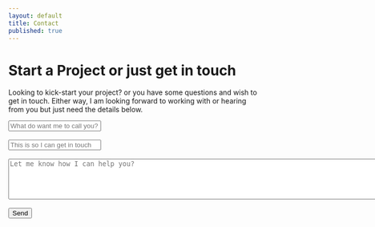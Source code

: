```yaml
---
layout: default
title: Contact
published: true
---
```


# Start a Project or just get in touch

Looking to kick-start your project? or you have some questions and wish to get in touch. Either way, I am looking forward to working with or hearing from you but just need the details below.

<form method="POST" action="http://www.formingo.co/submit/7f4bcacb-0020-4b2e-a97d-5210668088af">
  <div><input type="text" name="name" placeholder="What do want me to call you?" cols="100"></div><br>
  <div><input type="email" name="__replyto" placeholder="This is so I can get in touch" cols="100"></div><br>
  <div><textarea name="message" placeholder="Let me know how I can help you?" rows="5" cols="100"></textarea></div><br>
  <div><button type="submit">Send</button></div>
  <input type="hidden" name="_redirect" value="/thanks" />
</form>


